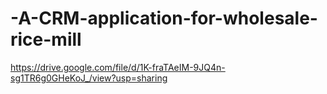 # -A-CRM-application-for-wholesale-rice-mill
https://drive.google.com/file/d/1K-fraTAeIM-9JQ4n-sg1TR6g0GHeKoJ_/view?usp=sharing
